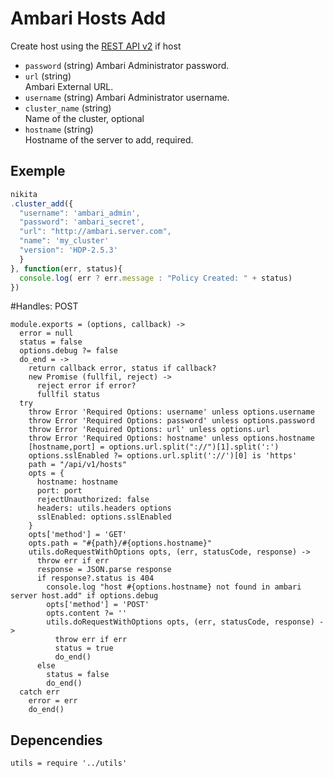 
# Ambari Hosts Add

Create host using the [REST API v2](https://github.com/apache/ambari/blob/trunk/ambari-server/docs/api/v1)
if host 

* `password` (string)
  Ambari Administrator password.
* `url` (string)   
  Ambari External URL.
* `username` (string)
  Ambari Administrator username.
* `cluster_name` (string)   
  Name of the cluster, optional
* `hostname` (string)   
  Hostname of the server to add, required.

## Exemple

```js
nikita
.cluster_add({
  "username": 'ambari_admin',
  "password": 'ambari_secret',
  "url": "http://ambari.server.com",
  "name": 'my_cluster'
  "version": 'HDP-2.5.3'
  }
}, function(err, status){
  console.log( err ? err.message : "Policy Created: " + status)
})
```
#Handles: POST

    module.exports = (options, callback) ->
      error = null
      status = false
      options.debug ?= false
      do_end = ->
        return callback error, status if callback?
        new Promise (fullfil, reject) ->
          reject error if error?
          fullfil status
      try
        throw Error 'Required Options: username' unless options.username
        throw Error 'Required Options: password' unless options.password
        throw Error 'Required Options: url' unless options.url
        throw Error 'Required Options: hostname' unless options.hostname
        [hostname,port] = options.url.split("://")[1].split(':')
        options.sslEnabled ?= options.url.split('://')[0] is 'https'
        path = "/api/v1/hosts"
        opts = {
          hostname: hostname
          port: port
          rejectUnauthorized: false
          headers: utils.headers options
          sslEnabled: options.sslEnabled
        }
        opts['method'] = 'GET'
        opts.path = "#{path}/#{options.hostname}"
        utils.doRequestWithOptions opts, (err, statusCode, response) ->
          throw err if err
          response = JSON.parse response
          if response?.status is 404
            console.log "host #{options.hostname} not found in ambari server host.add" if options.debug
            opts['method'] = 'POST'
            opts.content ?= ''
            utils.doRequestWithOptions opts, (err, statusCode, response) ->
              throw err if err
              status = true
              do_end()
          else
            status = false
            do_end()
      catch err
        error = err
        do_end()

## Depencendies

    utils = require '../utils'
